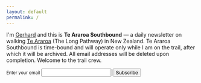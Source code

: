```yaml
---
layout: default
permalink: /
---
```


I'm [Gerhard](https://gerhardla.nz) and this is **Te Araroa Southbound** — a daily newsletter on walking [Te Araroa](https://www.teararoa.org.nz) (The Long Pathway) in New Zealand. Te Araroa Southbound is time-bound and will operate only while I am on the trail, after which it will be archived. All email addresses will be deleted upon completion. Welcome to the trail crew.

<form aria-label="Subscribe to newsletter"
  action="https://buttondown.email/api/emails/embed-subscribe/gerhard"
  method="post"
  target="popupwindow"
  onsubmit="window.open('https://buttondown.email/gerhard','popupwindow')"
  class="embeddable-buttondown-form">
  <label for="bd-email"><small>Enter your email</small> </label>
  <input type="email" name="email" id="bd-email" />
  <input type="hidden" value="1" name="embed" />
  <input type="submit" value="Subscribe" />
</form>

